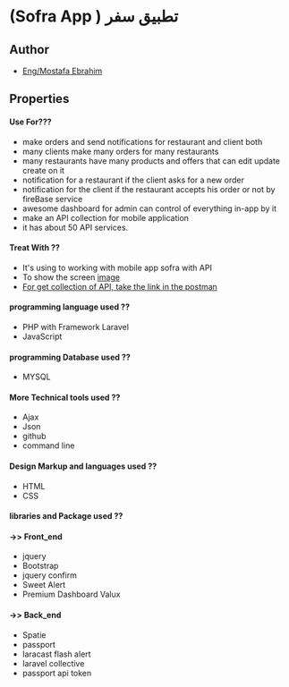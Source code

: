 
#            (Sofra App )           تطبيق  سفر   



## Author

- [Eng/Mostafa Ebrahim](https://www.github.com/Mostafa1712002)

  
## Properties

#### Use For???
 - make  orders and send notifications for restaurant and client both
 - many clients make many orders for many restaurants 
 - many restaurants have many products and offers that can edit update create on it 
 - notification for a restaurant if the client asks for a new order
 - notification for the client if the restaurant accepts his order or not by fireBase service
 - awesome dashboard for admin can control of everything in-app by it
 - make an API collection for mobile application
 - it has about 50 API services.

#### Treat With ??

- It's using to working with mobile app sofra with  API
- To show the screen [image](https://drive.google.com/file/d/1JDTj2kXqnWkenzZZaLwcq2cCCmWGbegk/view?usp=sharing)
- [For get collection  of API, take the link in the postman ](https://www.getpostman.com/collections/7ff3d905e073f9b86e9b)

 #### programming language used ??
- PHP with Framework Laravel 
- JavaScript
 #### programming Database used ??
 - MYSQL
 #### More Technical tools  used ??
- Ajax 
- Json 
- github
- command line

 #### Design  Markup and languages used  ??

  - HTML 
  - CSS
 #### libraries  and Package   used  ??
 #### ->> Front_end 
  - jquery 
  - Bootstrap
  - jquery confirm 
  - Sweet Alert 
  - Premium Dashboard Valux 
#### ->> Back_end 
  - Spatie 
  - passport
  - laracast flash alert 
  - laravel collective
  - passport api token 


